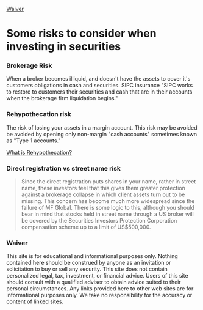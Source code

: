 
[Waiver](#waiver)

# Some risks to consider when investing in securities

### Brokerage Risk
When a broker becomes illiquid, and doesn't have the assets to cover it's customers obligations in cash and securities.
SIPC insurance 
"SIPC works to restore to customers their securities and cash that are in their accounts when the brokerage firm liquidation begins."


### Rehypothecation risk
The risk of losing your assets in a margin account.
This risk may be avoided be avoided by opening only non-margin "cash accounts" sometimes known as "Type 1 accounts."

[What is Rehypothecation?](https://www.thebalance.com/rehypothecation-investment-disaster-357232)


### Direct registration vs street name risk
> Since the direct registration puts shares in your name, rather in street name, these investors feel that this gives them greater protection against a brokerage collapse in which client assets turn out to be missing. This concern has become much more widespread since the failure of MF Global. There is some logic to this, although you should bear in mind that stocks held in street name through a US broker will be covered by the Securities Investors Protection Corporation compensation scheme up to a limit of US$500,000.



### Waiver
This site is for educational and informational purposes only. Nothing contained here should be construed by anyone as an invitation or solicitation to buy or sell any security. This site does not contain personalized legal, tax, investment, or financial advice. Users of this site should consult with a qualified adviser to obtain advice suited to their personal circumstances. Any links provided here to other web sites are for informational purposes only. We take no responsibility for the accuracy or content of linked sites.

